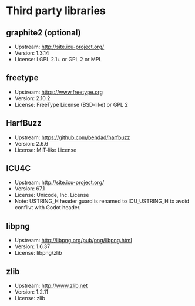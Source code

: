 # Third party libraries

## graphite2 (optional)

- Upstream: http://site.icu-project.org/
- Version: 1.3.14
- License: LGPL 2.1+ or GPL 2 or MPL

## freetype

- Upstream: https://www.freetype.org
- Version: 2.10.2
- License: FreeType License (BSD-like) or GPL 2

## HarfBuzz

- Upstream: https://github.com/behdad/harfbuzz
- Version: 2.6.6
- License: MIT-like License

## ICU4C

- Upstream: http://site.icu-project.org/
- Version: 67.1
- License: Unicode, Inc. License
- Note: USTRING_H header guard is renamed to ICU_USTRING_H to avoid conflivt with Godot header.

## libpng

- Upstream: http://libpng.org/pub/png/libpng.html
- Version: 1.6.37
- License: libpng/zlib

## zlib

- Upstream: http://www.zlib.net
- Version: 1.2.11
- License: zlib
